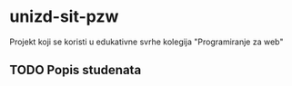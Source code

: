 # unizd-sit-pzw
Projekt koji se koristi u edukativne svrhe kolegija "Programiranje za web"

## TODO Popis studenata
